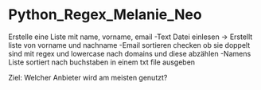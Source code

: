 # Python_Regex_Melanie_Neo

Erstelle eine Liste mit name, vorname, email
-Text Datei einlesen -> Erstellt liste von vorname und nachname
-Email sortieren checken ob sie doppelt sind mit regex und lowercase nach domains und diese abzählen
-Namens Liste sortiert nach buchstaben in einem txt file ausgeben

Ziel: Welcher Anbieter wird am meisten genutzt?